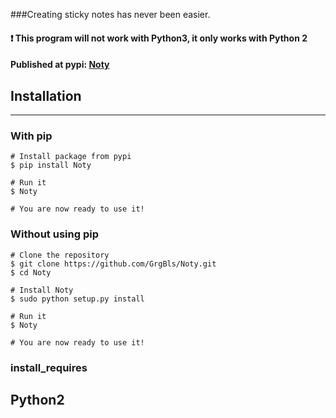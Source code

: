 ###Creating sticky notes has never been easier.

#### :heavy_exclamation_mark: This program will not work with Python3, it only works with Python 2

#### Published at pypi: [Noty](https://pypi.python.org/pypi/Noty)


## Installation
---

### With pip

    # Install package from pypi
    $ pip install Noty
    
    # Run it
    $ Noty
    
    # You are now ready to use it!

### Without using pip
    
    # Clone the repository
    $ git clone https://github.com/GrgBls/Noty.git
    $ cd Noty
    
    # Install Noty
    $ sudo python setup.py install
    
    # Run it
    $ Noty
    
    # You are now ready to use it!
    


### install_requires
Python2  
---
